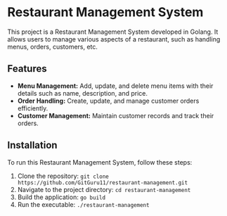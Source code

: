 # Restaurant Management System

This project is a Restaurant Management System developed in Golang. It allows users to manage various aspects of a restaurant, such as handling menus, orders, customers, etc.

## Features

- **Menu Management:** Add, update, and delete menu items with their details such as name, description, and price.
- **Order Handling:** Create, update, and manage customer orders efficiently.
- **Customer Management:** Maintain customer records and track their orders.

## Installation

To run this Restaurant Management System, follow these steps:

1. Clone the repository: `git clone https://github.com/GitGuru11/restaurant-management.git`
2. Navigate to the project directory: `cd restaurant-management`
3. Build the application: `go build`
4. Run the executable: `./restaurant-management`
